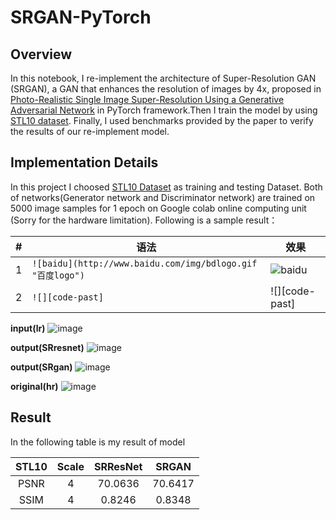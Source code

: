 # SRGAN-PyTorch
## Overview
In this notebook, I re-implement the architecture of  Super-Resolution GAN (SRGAN), a GAN that enhances the resolution of images by 4x, proposed in [Photo-Realistic Single Image Super-Resolution Using a Generative Adversarial Network](https://arxiv.org/abs/1609.04802) in PyTorch framework.Then I train the model by using [STL10 dataset](https://cs.stanford.edu/~acoates/stl10). Finally, I used benchmarks provided by the paper to verify the results of our re-implement model.

## Implementation Details
In this project I choosed [STL10 Dataset](https://cs.stanford.edu/~acoates/stl10/)  as training and testing Dataset.  Both of networks(Generator network and Discriminator network) are trained on 5000 image samples for 1 epoch on Google colab online computing unit (Sorry for the hardware limitation). Following is a sample result：


|#|语法|效果|
|---|---|----
|1|`![baidu](http://www.baidu.com/img/bdlogo.gif "百度logo")`|![baidu](http://www.baidu.com/img/bdlogo.gif "百度logo")
|2|`![][code-past]`|![][code-past]

**input(lr)**
![image](https://user-images.githubusercontent.com/50286429/218882335-4cfeff6a-740d-4082-a296-e0b902a90493.png)

**output(SRresnet)**
![image](https://user-images.githubusercontent.com/50286429/218882345-83ab601e-f261-4676-84be-cb57a5fa1b45.png)

**output(SRgan)**
![image](https://user-images.githubusercontent.com/50286429/218882362-8e7da44d-b330-40b5-9abe-e18ffb11634f.png)

**original(hr)**
![image](https://user-images.githubusercontent.com/50286429/218882380-163fbe85-67de-4243-abcd-d1bcaa35ba2b.png)









## Result
In the following table is my result of model

| STL10 | Scale |      SRResNet      |       SRGAN        |
|:----: |:-----:|:------------------:|:------------------:|
| PSNR  |   4   |  70.0636  |  70.6417  |
| SSIM  |   4   | 0.8246 | 0.8348 |
